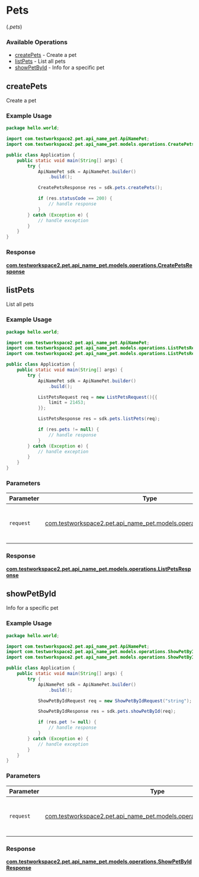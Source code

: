 # Pets
(*.pets*)

### Available Operations

* [createPets](#createpets) - Create a pet
* [listPets](#listpets) - List all pets
* [showPetById](#showpetbyid) - Info for a specific pet

## createPets

Create a pet

### Example Usage

```java
package hello.world;

import com.testworkspace2.pet.api_name_pet.ApiNamePet;
import com.testworkspace2.pet.api_name_pet.models.operations.CreatePetsResponse;

public class Application {
    public static void main(String[] args) {
        try {
            ApiNamePet sdk = ApiNamePet.builder()
                .build();

            CreatePetsResponse res = sdk.pets.createPets();

            if (res.statusCode == 200) {
                // handle response
            }
        } catch (Exception e) {
            // handle exception
        }
    }
}
```


### Response

**[com.testworkspace2.pet.api_name_pet.models.operations.CreatePetsResponse](../../models/operations/CreatePetsResponse.md)**


## listPets

List all pets

### Example Usage

```java
package hello.world;

import com.testworkspace2.pet.api_name_pet.ApiNamePet;
import com.testworkspace2.pet.api_name_pet.models.operations.ListPetsRequest;
import com.testworkspace2.pet.api_name_pet.models.operations.ListPetsResponse;

public class Application {
    public static void main(String[] args) {
        try {
            ApiNamePet sdk = ApiNamePet.builder()
                .build();

            ListPetsRequest req = new ListPetsRequest(){{
                limit = 21453;
            }};            

            ListPetsResponse res = sdk.pets.listPets(req);

            if (res.pets != null) {
                // handle response
            }
        } catch (Exception e) {
            // handle exception
        }
    }
}
```

### Parameters

| Parameter                                                                                                           | Type                                                                                                                | Required                                                                                                            | Description                                                                                                         |
| ------------------------------------------------------------------------------------------------------------------- | ------------------------------------------------------------------------------------------------------------------- | ------------------------------------------------------------------------------------------------------------------- | ------------------------------------------------------------------------------------------------------------------- |
| `request`                                                                                                           | [com.testworkspace2.pet.api_name_pet.models.operations.ListPetsRequest](../../models/operations/ListPetsRequest.md) | :heavy_check_mark:                                                                                                  | The request object to use for the request.                                                                          |


### Response

**[com.testworkspace2.pet.api_name_pet.models.operations.ListPetsResponse](../../models/operations/ListPetsResponse.md)**


## showPetById

Info for a specific pet

### Example Usage

```java
package hello.world;

import com.testworkspace2.pet.api_name_pet.ApiNamePet;
import com.testworkspace2.pet.api_name_pet.models.operations.ShowPetByIdRequest;
import com.testworkspace2.pet.api_name_pet.models.operations.ShowPetByIdResponse;

public class Application {
    public static void main(String[] args) {
        try {
            ApiNamePet sdk = ApiNamePet.builder()
                .build();

            ShowPetByIdRequest req = new ShowPetByIdRequest("string");            

            ShowPetByIdResponse res = sdk.pets.showPetById(req);

            if (res.pet != null) {
                // handle response
            }
        } catch (Exception e) {
            // handle exception
        }
    }
}
```

### Parameters

| Parameter                                                                                                                 | Type                                                                                                                      | Required                                                                                                                  | Description                                                                                                               |
| ------------------------------------------------------------------------------------------------------------------------- | ------------------------------------------------------------------------------------------------------------------------- | ------------------------------------------------------------------------------------------------------------------------- | ------------------------------------------------------------------------------------------------------------------------- |
| `request`                                                                                                                 | [com.testworkspace2.pet.api_name_pet.models.operations.ShowPetByIdRequest](../../models/operations/ShowPetByIdRequest.md) | :heavy_check_mark:                                                                                                        | The request object to use for the request.                                                                                |


### Response

**[com.testworkspace2.pet.api_name_pet.models.operations.ShowPetByIdResponse](../../models/operations/ShowPetByIdResponse.md)**

